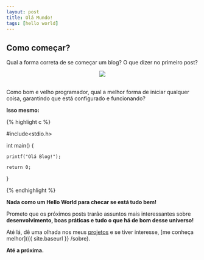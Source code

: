 ```yaml
---
layout: post
title: Olá Mundo!
tags: [hello world]
---
```


<h2>Como começar?</h2>

Qual a forma correta de se começar um blog? O que dizer no primeiro post?

<div style="text-align:center">
<img src ="{{ site.baseurl }}/assets/img/dog-no-idea.jpg" />
</div>

<br/>

Como bom e velho programador, qual a melhor forma de iniciar qualquer coisa, garantindo que está configurado e funcionando?

**Isso mesmo:**

{% highlight c %}

#include<stdio.h>

int main() {

    printf("Olá Blog!");

    return 0;
}

{% endhighlight %}

**Nada como um Hello World para checar se está tudo bem!**

Prometo que os próximos posts trarão assuntos mais interessantes sobre **desenvolvimento, boas práticas e tudo o que há de bom desse universo!**

Até lá, dê uma olhada nos meus [projetos](https://github.com/ricardofagodoy) e se tiver interesse, [me conheça melhor]({{ site.baseurl }} /sobre).

<b>Até a próxima.</b>